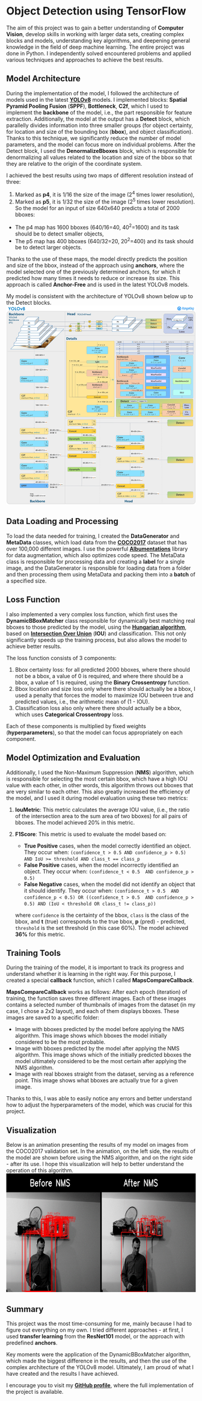 # **Object Detection using TensorFlow**

The aim of this project was to gain a better understanding of **Computer Vision**, develop skills in working with larger data sets, creating complex blocks and models, understanding key algorithms, and deepening general knowledge in the field of deep machine learning. The entire project was done in Python. I independently solved encountered problems and applied various techniques and approaches to achieve the best results.

## Model Architecture
During the implementation of the model, I followed the architecture of models used in the latest [**YOLOv8**](https://github.com/ultralytics/ultralytics) models. I implemented blocks: **Spatial Pyramid Pooling Fusion** (**SPPF**), **Bottleneck**, **C2f**, which I used to implement the **backbone** of the model, i.e., the part responsible for feature extraction. Additionally, the model at the output has a **Detect** block, which parallelly divides information into three smaller groups (for object certainty, for location and size of the bounding box (**bbox**), and object classification). Thanks to this technique, we significantly reduce the number of model parameters, and the model can focus more on individual problems. After the Detect block, I used the **DenormalizeBboxes** block, which is responsible for denormalizing all values related to the location and size of the bbox so that they are relative to the origin of the coordinate system.

I achieved the best results using two maps of different resolution instead of three:
   1. Marked as **p4**, it is 1/16 the size of the image (2<sup>4</sup> times lower resolution),
   2. Marked as **p5**, it is 1/32 the size of the image (2<sup>5</sup> times lower resolution).
So the model for an input of size 640x640 predicts a total of 2000 bboxes:
   - The p4 map has 1600 bboxes (640/16=40, 40<sup>2</sup>=1600) and its task should be to detect smaller objects,
   - The p5 map has 400 bboxes (640/32=20, 20<sup>2</sup>=400) and its task should be to detect larger objects.

Thanks to the use of these maps, the model directly predicts the position and size of the bbox, instead of the approach using **anchors**, where the model selected one of the previously determined anchors, for which it predicted how many times it needs to reduce or increase its size. This approach is called **Anchor-Free** and is used in the latest YOLOv8 models.

My model is consistent with the architecture of YOLOv8 shown below up to the Detect blocks.
![Architecture](model.png)

## Data Loading and Processing
To load the data needed for training, I created the **DataGenerator** and **MetaData** classes, which load data from the [**COCO2017**](https://cocodataset.org/#home) dataset that has over 100,000 different images. I use the powerful [**Albumentations**](https://albumentations.ai/) library for data augmentation, which also optimizes code speed. The MetaData class is responsible for processing data and creating a **label** for a single image, and the DataGenerator is responsible for loading data from a folder and then processing them using MetaData and packing them into a **batch** of a specified size.


## Loss Function
I also implemented a very complex loss function, which first uses the **DynamicBBoxMatcher** class responsible for dynamically best matching real bboxes to those predicted by the model, using the [**Hungarian algorithm**](https://en.wikipedia.org/wiki/Hungarian_algorithm), based on [**Intersection Over Union**](https://en.wikipedia.org/wiki/Jaccard_index) (**IOU**) and classification. This not only significantly speeds up the training process, but also allows the model to achieve better results.

The loss function consists of 3 components:
   1. Bbox certainty loss: for all predicted 2000 bboxes, where there should not be a bbox, a value of 0 is required, and where there should be a bbox, a value of 1 is required, using the **Binary Crossentropy** function.
   2. Bbox location and size loss only where there should actually be a bbox, I used a penalty that forces the model to maximize IOU between true and predicted values, i.e., the arithmetic mean of (1 - IOU).
   3. Classification loss also only where there should actually be a bbox, which uses **Categorical Crossentropy** loss.


Each of these components is multiplied by fixed weights (**hyperparameters**), so that the model can focus appropriately on each component.

## Model Optimization and Evaluation
Additionally, I used the Non-Maximum Suppression (**NMS**) algorithm, which is responsible for selecting the most certain bbox, which have a high IOU value with each other, in other words, this algorithm throws out bboxes that are very similar to each other. This also greatly increased the efficiency of the model, and I used it during model evaluation using these two metrics:

   1. **IouMetric**: This metric calculates the average IOU value, (i.e., the ratio of the intersection area to the sum area of two bboxes) for all pairs of bboxes. The model achieved 20% in this metric.
   
   2. **F1Score**: This metric is used to evaluate the model based on:
      - **True Positive** cases, when the model correctly identified an object. They occur when: ```(confidence_t > 0.5 AND confidence_p > 0.5) AND IoU >= threshold AND class_t == class_p``` 
      - **False Positive** cases, when the model incorrectly identified an object. They occur when:  ```(confidence_t < 0.5  AND confidence_p > 0.5)```
      - **False Negative** cases, when the model did not identify an object that it should identify. They occur when: ```(confidence_t > 0.5  AND confidence_p < 0.5) OR ((confidence_t > 0.5  AND confidence_p > 0.5) AND (IoU < threshold OR class_t != class_p))```
      
      where  ```confidence``` is the certainty of the bbox,  ```class``` is the class of the bbox, and **t** (true) corresponds to the true bbox, **p** (pred) - predicted,  ```threshold```  is the set threshold (in this case 60%). The model achieved **36%** for this metric.

## Training Tools
During the training of the model, it is important to track its progress and understand whether it is learning in the right way. For this purpose, I created a special **callback** function, which I called **MapsCompareCallback**.

**MapsCompareCallback** works as follows: After each epoch (iteration) of training, the function saves three different images. Each of these images contains a selected number of thumbnails of images from the dataset (in my case, I chose a 2x2 layout), and each of them displays bboxes. These images are saved to a specific folder:

   - Image with bboxes predicted by the model before applying the NMS algorithm. This image shows which bboxes the model initially considered to be the most probable.
   - Image with bboxes predicted by the model after applying the NMS algorithm. This image shows which of the initially predicted bboxes the model ultimately considered to be the most certain after applying the NMS algorithm.
   - Image with real bboxes straight from the dataset, serving as a reference point. This image shows what bboxes are actually true for a given image.

Thanks to this, I was able to easily notice any errors and better understand how to adjust the hyperparameters of the model, which was crucial for this project.

## Visualization
Below is an animation presenting the results of my model on images from the COCO2017 validation set. In the animation, on the left side, the results of the model are shown before using the NMS algorithm, and on the right side - after its use. I hope this visualization will help to better understand the operation of this algorithm.
![Output](output.gif)

## Summary 
This project was the most time-consuming for me, mainly because I had to figure out everything on my own. I tried different approaches - at first, I used **transfer learning** from the **ResNet101** model, or the approach with predefined **anchors**.

Key moments were the application of the DynamicBBoxMatcher algorithm, which made the biggest difference in the results, and then the use of the complex architecture of the YOLOv8 model. Ultimately, I am proud of what I have created and the results I have achieved.


I encourage you to visit my [**GitHub profile**](https://github.com/JakubCzarnik/Object-Detection-Model-for-the-COCO2017-dataset), where the full implementation of the project is available.